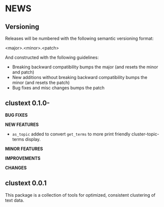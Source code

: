 NEWS
====

Versioning
----------

Releases will be numbered with the following semantic versioning format:

&lt;major&gt;.&lt;minor&gt;.&lt;patch&gt;

And constructed with the following guidelines:

* Breaking backward compatibility bumps the major (and resets the minor
  and patch)
* New additions without breaking backward compatibility bumps the minor
  (and resets the patch)
* Bug fixes and misc changes bumps the patch



clustext 0.1.0-
----------------------------------------------------------------

**BUG FIXES**

**NEW FEATURES**

* `as_topic` added to convert `get_terms` to more print friendly cluster-topic-terms
  display.

**MINOR FEATURES**

**IMPROVEMENTS**

**CHANGES**

clustext 0.0.1
----------------------------------------------------------------

This package is a collection of tools for optimized, consistent clustering of text data.